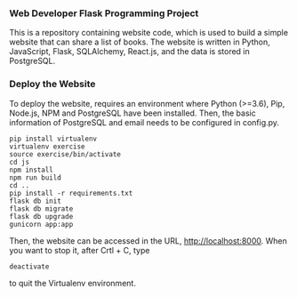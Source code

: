 ### Web Developer Flask Programming Project ###

This is a repository containing website code, which is used to build a simple website that can share a list of books. The website is written in Python, JavaScript, Flask, SQLAlchemy, React.js, and the data is stored in PostgreSQL.

### Deploy the Website ###

To deploy the website, requires an environment where Python (>=3.6), Pip, Node.js, NPM and PostgreSQL have been installed. Then, the basic information of PostgreSQL and email needs to be configured in config.py.

    pip install virtualenv
    virtualenv exercise
    source exercise/bin/activate
    cd js
    npm install
    npm run build
    cd ..
    pip install -r requirements.txt
    flask db init
    flask db migrate
    flask db upgrade
    gunicorn app:app

Then, the website can be accessed in the URL, [http://localhost:8000](http://localhost:8000). When you want to stop it, after Crtl + C, type

    deactivate

to quit the Virtualenv environment.
